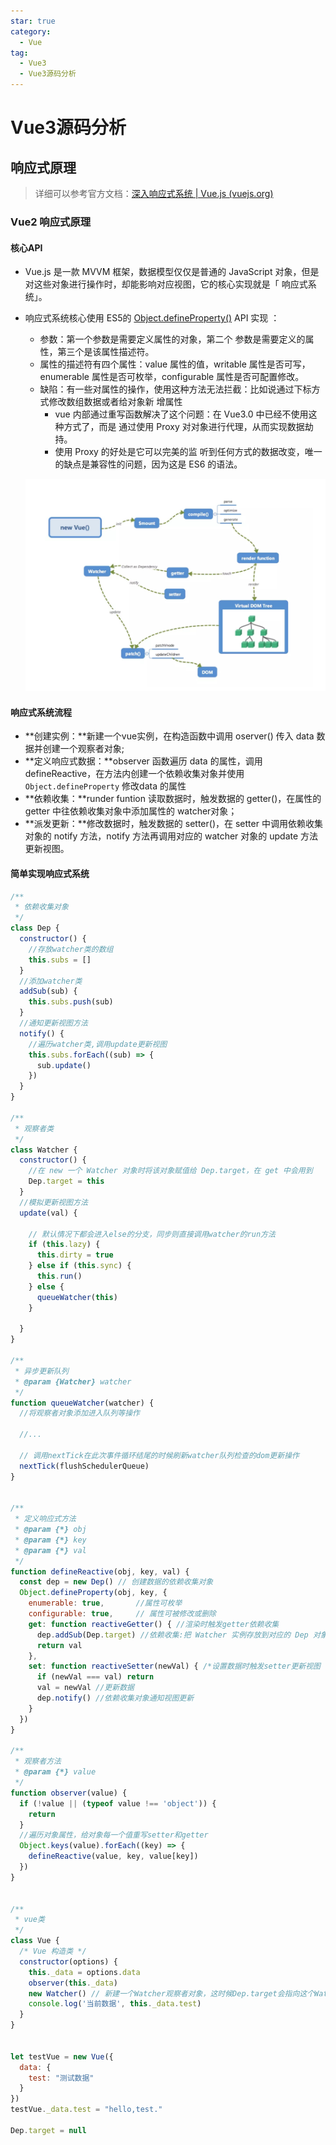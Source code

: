 ```yaml
---
star: true
category:
  - Vue
tag:
  - Vue3
  - Vue3源码分析
---
```

# Vue3源码分析



## 响应式原理

> 详细可以参考官方文档：[深入响应式系统 | Vue.js (vuejs.org)](https://cn.vuejs.org/guide/extras/reactivity-in-depth.html#reactivity-in-depth)

### Vue2 响应式原理

#### **核心API**

* Vue.js  是一款  MVVM  框架，数据模型仅仅是普通的  JavaScript  对象，但是对这些对象进行操作时，却能影响对应视图，它的核心实现就是「 响应式系统」。

* 响应式系统核心使用 ES5的 [Object.defineProperty()](https://developer.mozilla.org/en-US/docs/Web/JavaScript/Reference/Global_Objects/Object/defineProperty) API 实现 ： 

  * 参数：第一个参数是需要定义属性的对象，第二个 参数是需要定义的属性，第三个是该属性描述符。
  * 属性的描述符有四个属性：value 属性的值，writable 属性是否可写， enumerable 属性是否可枚举，configurable 属性是否可配置修改。
  * 缺陷：有一些对属性的操作，使用这种方法无法拦截：比如说通过下标方式修改数组数据或者给对象新 增属性
    * vue 内部通过重写函数解决了这个问题：在 Vue3.0 中已经不使用这种方式了，而是 通过使用 Proxy 对对象进行代理，从而实现数据劫持。
    * 使用 Proxy 的好处是它可以完美的监 听到任何方式的数据改变，唯一的缺点是兼容性的问题，因为这是 ES6 的语法。

  ![](../images/响应式流程.png)


#### **响应式系统流程**

* **创建实例：**新建一个vue实例，在构造函数中调用 oserver() 传入 data 数据并创建一个观察者对象;
* **定义响应式数据：**observer 函数遍历 data 的属性，调用 defineReactive，在方法内创建一个依赖收集对象并使用 `Object.defineProperty` 修改data 的属性
* **依赖收集：**runder funtion 读取数据时，触发数据的 getter()，在属性的 getter 中往依赖收集对象中添加属性的 watcher对象；
* **派发更新：**修改数据时，触发数据的 setter()，在 setter 中调用依赖收集对象的 notify 方法，notify 方法再调用对应的 watcher 对象的 update 方法更新视图。

#### 简单实现响应式系统

```javascript
/**
 * 依赖收集对象
 */
class Dep {
  constructor() {
    //存放watcher类的数组
    this.subs = []
  }
  //添加watcher类
  addSub(sub) {
    this.subs.push(sub)
  }
  //通知更新视图方法
  notify() {
    //遍历watcher类,调用update更新视图
    this.subs.forEach((sub) => {
      sub.update()
    })
  }
}

/**
 * 观察者类
 */
class Watcher {
  constructor() {
    //在 new 一个 Watcher 对象时将该对象赋值给 Dep.target，在 get 中会用到
    Dep.target = this
  }
  //模拟更新视图方法
  update(val) {

    // 默认情况下都会进入else的分支，同步则直接调用watcher的run方法
    if (this.lazy) {
      this.dirty = true
    } else if (this.sync) {
      this.run()
    } else {
      queueWatcher(this) 
    }

  }
}

/**
 * 异步更新队列
 * @param {Watcher} watcher 
 */
function queueWatcher(watcher) {
  //将观察者对象添加进入队列等操作

  //...

  // 调用nextTick在此次事件循环结尾的时候刷新watcher队列检查的dom更新操作
  nextTick(flushSchedulerQueue)
}


/**
 * 定义响应式方法
 * @param {*} obj 
 * @param {*} key 
 * @param {*} val 
 */
function defineReactive(obj, key, val) {
  const dep = new Dep() // 创建数据的依赖收集对象
  Object.defineProperty(obj, key, {
    enumerable: true,       //属性可枚举 
    configurable: true,     // 属性可被修改或删除 
    get: function reactiveGetter() { //渲染时触发getter依赖收集
      dep.addSub(Dep.target) //依赖收集:把 Watcher 实例存放到对应的 Dep 对象中去
      return val
    },
    set: function reactiveSetter(newVal) { /*设置数据时触发setter更新视图 */
      if (newVal === val) return
      val = newVal //更新数据
      dep.notify() //依赖收集对象通知视图更新
    }
  })
}

/**
 * 观察者方法
 * @param {*} value 
 */
function observer(value) {
  if (!value || (typeof value !== 'object')) {
    return
  }
  //遍历对象属性，给对象每一个值重写setter和getter
  Object.keys(value).forEach((key) => {
    defineReactive(value, key, value[key])
  })
}


/**
 * vue类
 */
class Vue {
  /* Vue 构造类 */
  constructor(options) {
    this._data = options.data
    observer(this._data)
    new Watcher() // 新建一个Watcher观察者对象，这时候Dep.target会指向这个Watcher对象
    console.log('当前数据', this._data.test)
  }
}


let testVue = new Vue({
  data: {
    test: "测试数据"
  }
})
testVue._data.test = "hello,test."

Dep.target = null
```


